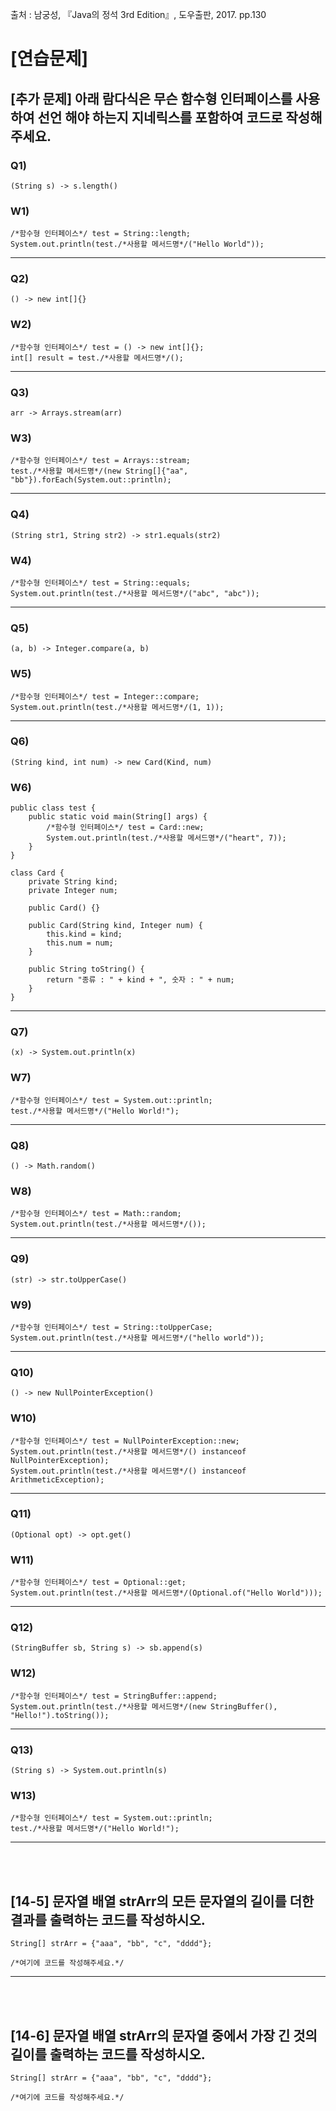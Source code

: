 출처 : 남궁성, 『Java의 정석 3rd Edition』, 도우출판, 2017. pp.130

# [연습문제]
## [추가 문제] 아래 람다식은 무슨 함수형 인터페이스를 사용하여 선언 해야 하는지 지네릭스를 포함하여 코드로 작성해주세요.
### Q1) 
```  
(String s) -> s.length()
```
### W1)
``` 
/*함수형 인터페이스*/ test = String::length;
System.out.println(test./*사용할 메서드명*/("Hello World"));
```
----
### Q2) 
```  
() -> new int[]{}
```
### W2) 
```  
/*함수형 인터페이스*/ test = () -> new int[]{};
int[] result = test./*사용할 메서드명*/();
```
----
### Q3) 
```  
arr -> Arrays.stream(arr)
```
### W3) 
```  
/*함수형 인터페이스*/ test = Arrays::stream;
test./*사용할 메서드명*/(new String[]{"aa", "bb"}).forEach(System.out::println);
```
----
### Q4) 
```  
(String str1, String str2) -> str1.equals(str2)
```
### W4) 
```  
/*함수형 인터페이스*/ test = String::equals;
System.out.println(test./*사용할 메서드명*/("abc", "abc"));
```
----
### Q5) 
```  
(a, b) -> Integer.compare(a, b)
```
### W5) 
```  
/*함수형 인터페이스*/ test = Integer::compare;
System.out.println(test./*사용할 메서드명*/(1, 1));
```
----
### Q6) 
```  
(String kind, int num) -> new Card(Kind, num)
```
### W6) 
```  
public class test {
	public static void main(String[] args) {
		/*함수형 인터페이스*/ test = Card::new;
		System.out.println(test./*사용할 메서드명*/("heart", 7));
	}
}

class Card {
	private String kind;
	private Integer num;

	public Card() {}

	public Card(String kind, Integer num) {
		this.kind = kind;
		this.num = num;
	}

	public String toString() {
		return "종류 : " + kind + ", 숫자 : " + num;
	}
}
```
----
### Q7) 
```  
(x) -> System.out.println(x)
```
### W7) 
```  
/*함수형 인터페이스*/ test = System.out::println;
test./*사용할 메서드명*/("Hello World!");
```
----
### Q8) 
```  
() -> Math.random()
```
### W8) 
```  
/*함수형 인터페이스*/ test = Math::random;
System.out.println(test./*사용할 메서드명*/());
```
----
### Q9) 
```  
(str) -> str.toUpperCase()
```
### W9) 
```  
/*함수형 인터페이스*/ test = String::toUpperCase;
System.out.println(test./*사용할 메서드명*/("hello world"));
```
----
### Q10) 
```  
() -> new NullPointerException()
```
### W10) 
```  
/*함수형 인터페이스*/ test = NullPointerException::new;
System.out.println(test./*사용할 메서드명*/() instanceof NullPointerException);
System.out.println(test./*사용할 메서드명*/() instanceof ArithmeticException);
```
----
### Q11) 
```  
(Optional opt) -> opt.get()
```
### W11) 
```  
/*함수형 인터페이스*/ test = Optional::get;
System.out.println(test./*사용할 메서드명*/(Optional.of("Hello World")));
```
----
### Q12) 
```  
(StringBuffer sb, String s) -> sb.append(s)
```
### W12) 
```  
/*함수형 인터페이스*/ test = StringBuffer::append;
System.out.println(test./*사용할 메서드명*/(new StringBuffer(), "Hello!").toString());
```
----
### Q13) 
```  
(String s) -> System.out.println(s)
```
### W13) 
```  
/*함수형 인터페이스*/ test = System.out::println;
test./*사용할 메서드명*/("Hello World!");
```
----
 <br/> <br/>
## [14-5] 문자열 배열 strArr의 모든 문자열의 길이를 더한 결과를 출력하는 코드를 작성하시오.
```  
String[] strArr = {"aaa", "bb", "c", "dddd"};
```
```  
/*여기에 코드를 작성해주세요.*/
```
----
 <br/> <br/>
## [14-6] 문자열 배열 strArr의 문자열 중에서 가장 긴 것의 길이를 출력하는 코드를 작성하시오.
```  
String[] strArr = {"aaa", "bb", "c", "dddd"};
```
```  
/*여기에 코드를 작성해주세요.*/
```